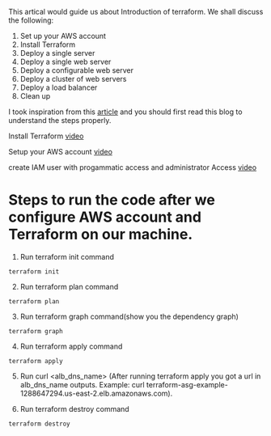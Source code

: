 This artical would guide us about Introduction of terraform. We shall discuss the following:

1. Set up your AWS account
2. Install Terraform
3. Deploy a single server
4. Deploy a single web server
5. Deploy a configurable web server
6. Deploy a cluster of web servers
7. Deploy a load balancer
8. Clean up

I took inspiration from this [article](https://blog.gruntwork.io/an-introduction-to-terraform-f17df9c6d180#a9b0) and you should first read this blog to understand the steps properly.

Install Terraform [video](https://www.youtube.com/watch?v=Cn6xYf0QJME)

Setup your AWS account [video](https://www.youtube.com/watch?v=gA9pl-A9gDM)

create IAM user with progammatic access and administrator Access [video](https://www.youtube.com/watch?v=Xx_-IA9qnuI)

# Steps to run the code after we configure AWS account and Terraform on our machine.

1. Run terraform init command

```
terraform init
```

2. Run terraform plan command

```
terraform plan
```

3. Run terraform graph command(show you the dependency graph)

```
terraform graph
```

4. Run terraform apply command

```
terraform apply
```

5. Run curl <alb_dns_name> (After running terraform apply you got a url in alb_dns_name outputs. Example: curl terraform-asg-example-1288647294.us-east-2.elb.amazonaws.com).

6. Run terraform destroy command

```
terraform destroy
```
